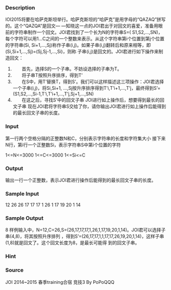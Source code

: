 
### Description
IOI2015将要在哈萨克斯坦举行。哈萨克斯坦的“哈萨克”是用字母的“QAZAQ”拼写的。这个“QAZQA”是回文—
—知晓这一点的JOI君出于对回文的喜爱，准备用眼前的字符串制作一个回文。JOI君找到了一个长为N的字符串S=(
S1,S2,...,SN)，每个字符可以用1...C之间的一个整数来表示。从这个字符串第i个位置到第j个位置的字符串(Si,
Si+1,...,Sj)称作子串(i,j)。如果子串(i,j)翻转后和原来相等，即(Si,Si+1,...,Sj)=(Sj,Sj-1,...,Si)，则称
子串(i,j)是回文的。JOI君进行如下操作来制造回文：
1.        首先，选择S的一个子串。不妨设选择的子串为T。
2.        将子串T按照升序排序，得到T’
3.        在S中，用T’替换T，得到S’。我们可以这样描述这三项操作：JOI君选择一个子串(i,j)，将Si,Si+1,
...,Sj按升序排序得到T’i,T’i+1,...,T’j，最终得到S’=(S1,S2,...,Si-1,T’i,T’i+1,...,T’j,Sj+1,...,SN)
4.        在这之后，寻找S’中的回文子串
JOI进行如上操作后，想要得到最长的回文子串
现在JOI君将字符串S交给了你，请你输出JOI君进行如上操作后能得到的最长回文子串的长度。
### Input
第一行两个空格分隔的正整数N和C，分别表示字符串的长度和字符集大小
接下来N行，第i行一个正整数Si，表示字符串S中第i个位置的字符

1<=N<=3000
1<=C<=3000
1<=Si<=C


### Output
输出一行一个正整数，表示JOI君进行操作后能得到的最长回文子串的长度。

### Sample Input
12 26
26
17
17
17
1
26
1
17
19
20
1
14

### Sample Output
8
样例输入中，N=12,C=26,S=(26,17,17,17,1,26,1,17,19,20,1,14)。JOI君可以选择子串(4,8)，将其按照升序排列
，得到S’=(26,17,17,1,1,17,17,26,19,20,1,14)，这样子串(1,8)就是回文了。这个回文长度为8，是最长可能得
到的回文子串。
### Hint

### Source
JOI 2014~2015 春季training合宿 竞技3 By PoPoQQQ